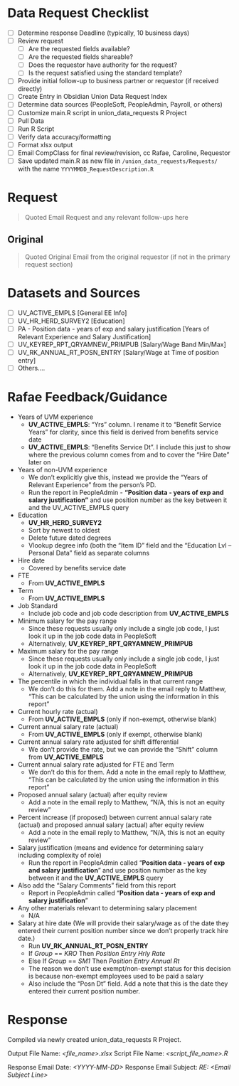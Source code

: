 # Data Request Checklist
- [ ] Determine response Deadline (typically, 10 business days)
- [ ] Review request 
	- [ ] Are the requested fields available?
	- [ ] Are the requested fields shareable?
	- [ ] Does the requestor have authority for the request?
	- [ ] Is the request satisfied using the standard template?
- [ ] Provide initial follow-up to business partner or requestor (if received directly)
- [ ] Create Entry in Obsidian Union Data Request Index
- [ ] Determine data sources (PeopleSoft, PeopleAdmin, Payroll, or others)
- [ ] Customize main.R script in union_data_requests R Project
- [ ] Pull Data
- [ ] Run R Script
- [ ] Verify data accuracy/formatting
- [ ] Format xlsx output
- [ ] Email CompClass for final review/revision, cc Rafae, Caroline, Requestor
- [ ] Save updated main.R as new file in `/union_data_requests/Requests/` with the name `YYYYMMDD_RequestDescription.R`

# Request

> Quoted Email Request and any relevant follow-ups here

## Original

> Quoted Original Email from the original requestor (if not in the primary request section)

# Datasets and Sources
- [ ] UV_ACTIVE_EMPLS [General EE Info]
- [ ] UV_HR_HERD_SURVEY2 [Education]
- [ ] PA - Position data - years of exp and salary justification [Years of Relevant Experience and Salary Justification]
- [ ] UV_KEYREP_RPT_QRYAMNEW_PRIMPUB [Salary/Wage Band Min/Max]
- [ ] UV_RK_ANNUAL_RT_POSN_ENTRY [Salary/Wage at Time of position entry]
- [ ] Others....

# Rafae Feedback/Guidance
- Years of UVM experience
	- **UV_ACTIVE_EMPLS**: “Yrs” column. I rename it to “Benefit Service Years” for clarity, since this field is derived from benefits service date
	- **UV_ACTIVE_EMPLS**: “Benefits Service Dt”. I include this just to show where the previous column comes from and to cover the “Hire Date” later on
- Years of non-UVM experience
	- We don’t explicitly give this, instead we provide the “Years of Relevant Experience” from the person’s PD.
	- Run the report in PeopleAdmin - **“Position data - years of exp and salary justification”** and use position number as the key between it and the UV_ACTIVE_EMPLS query
- Education
	- **UV_HR_HERD_SURVEY2**
	- Sort by newest to oldest
	- Delete future dated degrees
	- Vlookup degree info (both the “Item ID” field and the “Education Lvl – Personal Data” field as separate columns
- Hire date
	- Covered by benefits service date
- FTE
	- From **UV_ACTIVE_EMPLS**
- Term
	- From **UV_ACTIVE_EMPLS**
- Job Standard
	- Include job code and job code description from **UV_ACTIVE_EMPLS**
- Minimum salary for the pay range
	- Since these requests usually only include a single job code, I just look it up in the job code data in PeopleSoft
	- Alternatively,  **UV_KEYREP_RPT_QRYAMNEW_PRIMPUB**
- Maximum salary for the pay range
	- Since these requests usually only include a single job code, I just look it up in the job code data in PeopleSoft
	- Alternatively,  **UV_KEYREP_RPT_QRYAMNEW_PRIMPUB**
- The percentile in which the individual falls in that current range
	- We don’t do this for them. Add a note in the email reply to Matthew, “This can be calculated by the union using the information in this report”
- Current hourly rate (actual)
	- From **UV_ACTIVE_EMPLS** (only if non-exempt, otherwise blank)
- Current annual salary rate (actual)
	- From **UV_ACTIVE_EMPLS** (only if exempt, otherwise blank)
- Current annual salary rate adjusted for shift differential
	- We don’t provide the rate, but we can provide the “Shift” column from **UV_ACTIVE_EMPLS**
- Current annual salary rate adjusted for FTE and Term
	- We don’t do this for them. Add a note in the email reply to Matthew, “This can be calculated by the union using the information in this report”
- Proposed annual salary (actual) after equity review
	- Add a note in the email reply to Matthew, “N/A, this is not an equity review”
- Percent increase (if proposed) between current annual salary rate (actual) and proposed annual salary (actual) after equity review
	- Add a note in the email reply to Matthew, “N/A, this is not an equity review”
- Salary justification (means and evidence for determining salary including complexity of role)
	- Run the report in PeopleAdmin called “**Position data - years of exp and salary justification**” and use position number as the key between it and the **UV_ACTIVE_EMPLS** query
- Also add the “Salary Comments” field from this report
	- Report in PeopleAdmin called “**Position data - years of exp and salary justification**”
- Any other materials relevant to determining salary placement
	- N/A
- Salary at hire date (We will provide their salary/wage as of the date they entered their current position number since we don’t properly track hire date.)
	- Run **UV_RK_ANNUAL_RT_POSN_ENTRY**
	- If *Group* == *KRO* Then *Position Entry Hrly Rate*
	- Else If *Group* == *SM1* Then *Position Entry Annual Rt*
	- The reason we don’t use exempt/non-exempt status for this decision is because non-exempt employees used to be paid a salary
	- Also include the “Posn Dt” field. Add a note that this is the date they entered their current position number.

# Response
Compiled via newly created union_data_requests R Project. 

Output File Name:  *<file_name>.xlsx*
Script File Name:    *<script_file_name>.R* 

Response Email Date:       *<YYYY-MM-DD\>*
Response Email Subject:   *RE: <Email Subject Line\>*
